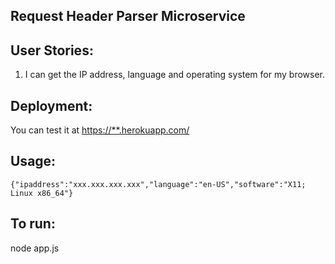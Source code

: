 ## Request Header Parser Microservice


## User Stories:

1. I can get the IP address, language and operating system for my browser.

## Deployment:
You can test it at [https://**.herokuapp.com/](https://**.herokuapp.com/)

## Usage:
```
{"ipaddress":"xxx.xxx.xxx.xxx","language":"en-US","software":"X11; Linux x86_64"}
```


## To run:
node app.js
